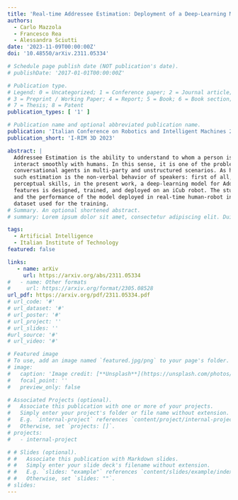 ```yaml
---
title: 'Real-time Addressee Estimation: Deployment of a Deep-Learning Model on the iCub Robot'
authors:
  - Carlo Mazzola
  - Francesco Rea
  - Alessandra Sciutti
date: '2023-11-09T00:00:00Z'
doi: '10.48550/arXiv.2311.05334'

# Schedule page publish date (NOT publication's date).
# publishDate: '2017-01-01T00:00:00Z'

# Publication type.
# Legend: 0 = Uncategorized; 1 = Conference paper; 2 = Journal article;
# 3 = Preprint / Working Paper; 4 = Report; 5 = Book; 6 = Book section;
# 7 = Thesis; 8 = Patent
publication_types: [ '1' ]

# Publication name and optional abbreviated publication name.
publication: 'Italian Conference on Robotics and Intelligent Machines 2023'
publication_short: 'I-RIM 3D 2023'

abstract: |
  Addressee Estimation is the ability to understand to whom a person is talking, a skill essential for social robots to
  interact smoothly with humans. In this sense, it is one of the problems that must be tackled to develop effective
  conversational agents in multi-party and unstructured scenarios. As humans, one of the channels that mainly lead us to
  such estimation is the non-verbal behavior of speakers: first of all, their gaze and body pose. Inspired by human
  perceptual skills, in the present work, a deep-learning model for Addressee Estimation relying on these two non-verbal
  features is designed, trained, and deployed on an iCub robot. The study presents the procedure of such implementation
  and the performance of the model deployed in real-time human-robot interaction compared to previous tests on the
  dataset used for the training.
# Summary. An optional shortened abstract.
# summary: Lorem ipsum dolor sit amet, consectetur adipiscing elit. Duis posuere tellus ac convallis placerat. Proin tincidunt magna sed ex sollicitudin condimentum.

tags:
  - Artificial Intelligence
  - Italian Institute of Technology
featured: false

links:
   - name: arXiv
     url: https://arxiv.org/abs/2311.05334
#   - name: Other formats
#     url: https://arxiv.org/format/2305.08528
url_pdf: https://arxiv.org/pdf/2311.05334.pdf
# url_code: '#'
# url_dataset: '#'
# url_poster: '#'
# url_project: ''
# url_slides: ''
#url_source: '#'
# url_video: '#'

# Featured image
# To use, add an image named `featured.jpg/png` to your page's folder.
# image:
#   caption: 'Image credit: [**Unsplash**](https://unsplash.com/photos/s9CC2SKySJM)'
#   focal_point: ''
#   preview_only: false

# Associated Projects (optional).
#   Associate this publication with one or more of your projects.
#   Simply enter your project's folder or file name without extension.
#   E.g. `internal-project` references `content/project/internal-project/index.md`.
#   Otherwise, set `projects: []`.
# projects:
#   - internal-project

# # Slides (optional).
# #   Associate this publication with Markdown slides.
# #   Simply enter your slide deck's filename without extension.
# #   E.g. `slides: "example"` references `content/slides/example/index.md`.
# #   Otherwise, set `slides: ""`.
# slides:
---
```

